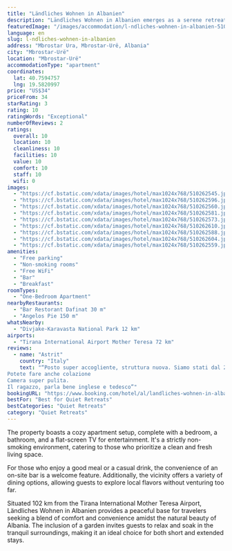 ```yaml
---
title: "Ländliches Wohnen in Albanien"
description: "Ländliches Wohnen in Albanien emerges as a serene retreat located in the quaint Mbrostar-Urë, a mere 49 km from the vibrant Independence Square."
featuredImage: "/images/accommodation/l-ndliches-wohnen-in-albanien-510262545.jpg"
language: en
slug: l-ndliches-wohnen-in-albanien
address: "Mbrostar Ura, Mbrostar-Urë, Albania"
city: "Mbrostar-Urë"
location: "Mbrostar-Urë"
accommodationType: "apartment"
coordinates:
  lat: 40.7594757
  lng: 19.5820997
price: "US$34"
priceFrom: 34
starRating: 3
rating: 10
ratingWords: "Exceptional"
numberOfReviews: 2
ratings:
  overall: 10
  location: 10
  cleanliness: 10
  facilities: 10
  value: 10
  comfort: 10
  staff: 10
  wifi: 0
images:
  - "https://cf.bstatic.com/xdata/images/hotel/max1024x768/510262545.jpg?k=6889a0e77c36b5c610c613e2b81efcbf2de8ba6feede8093563381160d95ad8a&o=&hp=1"
  - "https://cf.bstatic.com/xdata/images/hotel/max1024x768/510262596.jpg?k=9d3f7c208ea859af954d5761b912a614548587bfa2d0ea72ae042b5963fad32f&o=&hp=1"
  - "https://cf.bstatic.com/xdata/images/hotel/max1024x768/510262560.jpg?k=53b22ec2855dcc53b6a75b6253532abd3d6e7c0f2d37757d34d7f3538c66f511&o=&hp=1"
  - "https://cf.bstatic.com/xdata/images/hotel/max1024x768/510262581.jpg?k=7cc2e82cb9fa78ec5f1bf35d8d99df91a8058e7caa6c2a9109c43ad3ef3339e7&o=&hp=1"
  - "https://cf.bstatic.com/xdata/images/hotel/max1024x768/510262573.jpg?k=43792da96e6207f0c178e5ac15e892ee5b28ee2393cde70553c2c4a0b085d6db&o=&hp=1"
  - "https://cf.bstatic.com/xdata/images/hotel/max1024x768/510262610.jpg?k=d509fc704b28b18465248917e165d9913ceac6f7a9256cb655d4831464054a67&o=&hp=1"
  - "https://cf.bstatic.com/xdata/images/hotel/max1024x768/510262588.jpg?k=7989cb9c2b097c91d8fbb8291f14bb2869f7b5b2d890c89b9b54d5d906748809&o=&hp=1"
  - "https://cf.bstatic.com/xdata/images/hotel/max1024x768/510262604.jpg?k=105dec51b28e2314cccc82df5cc4ecc7b26e366e1fc7b1f39402dbc2c0b61d51&o=&hp=1"
  - "https://cf.bstatic.com/xdata/images/hotel/max1024x768/510262559.jpg?k=2c4f33c78b37f156981f214686048d01c1a9c17456434e019047ac55223e9efc&o=&hp=1"
amenities:
  - "Free parking"
  - "Non-smoking rooms"
  - "Free WiFi"
  - "Bar"
  - "Breakfast"
roomTypes:
  - "One-Bedroom Apartment"
nearbyRestaurants:
  - "Bar Restorant Dafinat 30 m"
  - "Angelos Pie 150 m"
whatsNearby:
  - "Divjake-Karavasta National Park 12 km"
airports:
  - "Tirana International Airport Mother Teresa 72 km"
reviews:
  - name: "Astrit"
    country: "Italy"
    text: "“Posto super accogliente, struttura nuova. Siamo stati dal 29 al 2 gennaio, assolutamente consigliato.
Potete fare anche colazione
Camera super pulita.
Il ragazzo, parla bene inglese e tedesco”"
bookingURL: "https://www.booking.com/hotel/al/landliches-wohnen-in-albanien.en-gb.html?aid=8035640"
bestFor: "Best for Quiet Retreats"
bestCategories: "Quiet Retreats"
category: "Quiet Retreats"
---
```


The property boasts a cozy apartment setup, complete with a bedroom, a bathroom, and a flat-screen TV for entertainment. It's a strictly non-smoking environment, catering to those who prioritize a clean and fresh living space.

For those who enjoy a good meal or a casual drink, the convenience of an on-site bar is a welcome feature. Additionally, the vicinity offers a variety of dining options, allowing guests to explore local flavors without venturing too far.

Situated 102 km from the Tirana International Mother Teresa Airport, Ländliches Wohnen in Albanien provides a peaceful base for travelers seeking a blend of comfort and convenience amidst the natural beauty of Albania. The inclusion of a garden invites guests to relax and soak in the tranquil surroundings, making it an ideal choice for both short and extended stays.